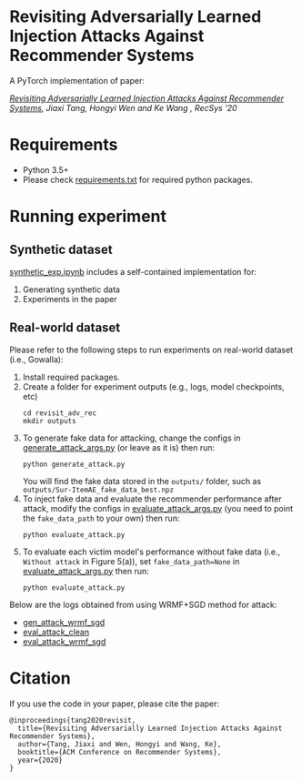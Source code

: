 # Revisiting Adversarially Learned Injection Attacks Against Recommender Systems

A PyTorch implementation of paper:

*[Revisiting Adversarially Learned Injection Attacks Against Recommender Systems](https://arxiv.org/pdf/2008.04876.pdf), Jiaxi Tang, Hongyi Wen and Ke Wang , RecSys '20*

# Requirements
- Python 3.5+
- Please check [requirements.txt](https://github.com/graytowne/revisit_adv_rec/blob/master/requirements.txt) for required python packages.

# Running experiment
## Synthetic dataset 
[synthetic_exp.ipynb](https://github.com/graytowne/revisit_adv_rec/blob/master/synthetic_exp.ipynb) includes a self-contained implementation for:
1. Generating synthetic data
2. Experiments in the paper 

## Real-world dataset
Please refer to the following steps to run experiments on real-world dataset (i.e., Gowalla):
1. Install required packages.
2. Create a folder for experiment outputs (e.g., logs, model checkpoints, etc) 
    ```shell script
    cd revisit_adv_rec
    mkdir outputs
    ```
3. To generate fake data for attacking, change the configs in [generate_attack_args.py](https://github.com/graytowne/revisit_adv_rec/blob/master/generate_attack_args.py) (or leave as it is) then run:
     ```shell script
    python generate_attack.py
    ```
   You will find the fake data stored in the `outputs/` folder, such as `outputs/Sur-ItemAE_fake_data_best.npz`
4. To inject fake data and evaluate the recommender performance after attack, modify the configs in [evaluate_attack_args.py](https://github.com/graytowne/revisit_adv_rec/blob/master/evaluate_attack_args.py) (you need to point the `fake_data_path` to your own) then run:
     ```shell script
    python evaluate_attack.py
    ```
4. To evaluate each victim model's performance without fake data (i.e., `Without attack` in Figure 5(a)), set `fake_data_path=None` in [evaluate_attack_args.py](https://github.com/graytowne/revisit_adv_rec/blob/master/evaluate_attack_args.py) then run:
     ```shell script
    python evaluate_attack.py
    ```

Below are the logs obtained from using WRMF+SGD method for attack:
- [gen_attack_wrmf_sgd](https://gist.github.com/graytowne/5d90aeb91d76cf9eb577b712db100d0b)
- [eval_attack_clean](https://gist.github.com/graytowne/b8a48f9db7d62b20d732ecc4f561817d)
- [eval_attack_wrmf_sgd](https://gist.github.com/graytowne/5ac869f1c481b99477dcdf5e03448a1f)

# Citation

If you use the code in your paper, please cite the paper:

```
@inproceedings{tang2020revisit,
  title={Revisiting Adversarially Learned Injection Attacks Against Recommender Systems},
  author={Tang, Jiaxi and Wen, Hongyi and Wang, Ke},
  booktitle={ACM Conference on Recommender Systems},
  year={2020}
}
```
